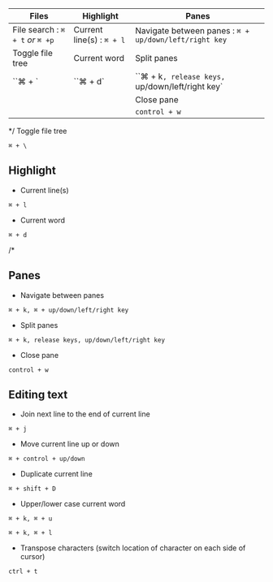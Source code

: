 

| **Files** | **Highlight**|**Panes**|
|-----------|-----------|-----------|
| File search : `⌘ + t` *or* `⌘ +p` |Current line(s) : `⌘ + l`|Navigate between panes : `⌘ + up/down/left/right key`|
| Toggle file tree |Current word|Split panes|
| ``⌘ + \` |``⌘ + d`|``⌘ + k`, release keys, `up/down/left/right key`|
|||Close pane|
|||`control + w`|

*/
Toggle file tree
```
⌘ + \
```

## Highlight

* Current line(s)
```
⌘ + l
```

* Current word
```
⌘ + d
```
/*

## Panes

* Navigate between panes
```
⌘ + k, ⌘ + up/down/left/right key
```

* Split panes
```
⌘ + k, release keys, up/down/left/right key
```

* Close pane
```
control + w
```

## Editing text

* Join next line to the end of current line
```
⌘ + j
```

* Move current line up or down
```
⌘ + control + up/down
```

* Duplicate current line
```
⌘ + shift + D
```

* Upper/lower case current word
```
⌘ + k, ⌘ + u

⌘ + k, ⌘ + l
```

* Transpose characters (switch location of character on each side of cursor)
```
ctrl + t
```
